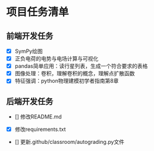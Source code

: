 # 项目任务清单

## 前端开发任务
- [x] SymPy绘图
- [x] 正负电荷的电势与电场计算与可视化
- [x] pandas简单应用：读行星列表，生成一个符合要求的表格
- [x] 图像处理：卷积，理解卷积的概念，理解点扩散函数
- [x] 特征强调：python物理建模初学者指南第8章

## 后端开发任务
- [] 修改README.md
- [x] 修改requirements.txt
- [] 更新.github/classroom/autograding.py文件

